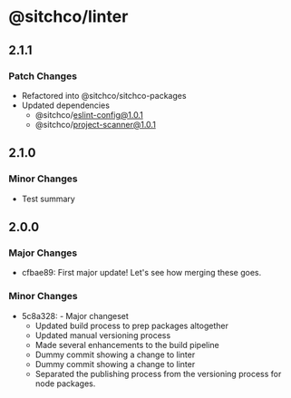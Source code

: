 # @sitchco/linter

## 2.1.1

### Patch Changes

- Refactored into @sitchco/sitchco-packages
- Updated dependencies
    - @sitchco/eslint-config@1.0.1
    - @sitchco/project-scanner@1.0.1

## 2.1.0

### Minor Changes

- Test summary

## 2.0.0

### Major Changes

- cfbae89: First major update!
  Let's see how merging these goes.

### Minor Changes

- 5c8a328: - Major changeset
    - Updated build process to prep packages altogether
    - Updated manual versioning process
    - Made several enhancements to the build pipeline
    - Dummy commit showing a change to linter
    - Dummy commit showing a change to linter
    - Separated the publishing process from the versioning process for node packages.
